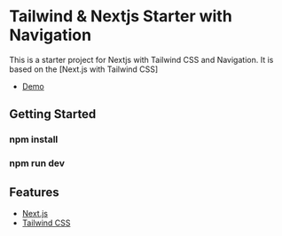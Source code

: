 # Tailwind & Nextjs Starter with Navigation

This is a starter project for Nextjs with Tailwind CSS and Navigation. It is based on the [Next.js with Tailwind CSS]

- [Demo](https://next-tailwind-starter-with-navigation.vercel.app/)

## Getting Started

### npm install

### npm run dev

## Features

- [Next.js](https://nextjs.org/)
- [Tailwind CSS](https://tailwindcss.com/)
